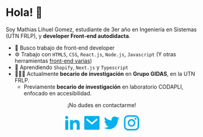 # Hola! 👋

Soy Mathias Lihuel Gomez, estudiante de 3er año en Ingeniería en Sistemas (UTN FRLP), y **developer Front-end autodidacta**.

- 🔭 Busco trabajo de front-end developer
- ⚙️ Trabajo con `HTML5`, `CSS`, `React.js`, `Node.js`, `Javascript` (Y otras herramientas [front-end varias](https://github.com/lihuelworks/nutriabot/))
- 🌱 Aprendiendo `Shopify`, `Next.js` y `Typescript`
- 👩🏻‍💻 Actualmente **becario de investigación** en **Grupo GIDAS**, en la UTN FRLP.
  - Previamente **becario de investigación** en laboratorio CODAPLI, enfocado en accesibilidad.


<p align="center">¡No dudes en contactarme!</p>
<p align="center">
    <a href="https://www.linkedin.com/in/mathiasgomez/" alt="Linkedin"><img src="./assets/icons/linkedin-fill.svg"></a>
    <a href="mailto:lihuelworks@gmail.com" alt="Mail"><img src="./assets/icons/mail-fill.svg"></a>
    <a href="https://twitter.com/lihuelworks" alt="Twitter"><img 
    src="./assets/icons/twitter-fill.svg"></a>
    <a href="https://www.instagram.com/lihuelworks/" alt="Instagram"><img src="./assets/icons/instagram-line.svg"></a>
</p>


<!-- Hit counter. Not a lot of hits right now, maybe later
  <p align="center">
    <a href="http://hits.dwyl.com/lihuelworks/lihuelworks">
      <img align="center" src="http://hits.dwyl.com/lihuelworks/lihuelworks.svg">
    </a>
  </p>
</p>
-->